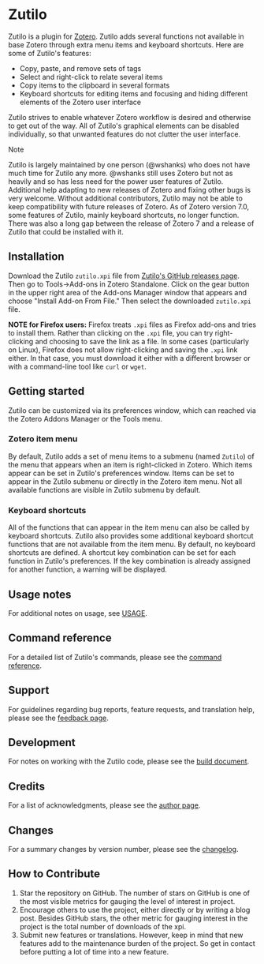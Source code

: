 # Zutilo
Zutilo is a plugin for [Zotero](http://www.zotero.org/).
Zutilo adds several functions not available in base Zotero through extra menu items and keyboard shortcuts.
Here are some of Zutilo's features:

* Copy, paste, and remove sets of tags
* Select and right-click to relate several items
* Copy items to the clipboard in several formats
* Keyboard shortcuts for editing items and focusing and hiding different elements of the Zotero user interface

Zutilo strives to enable whatever Zotero workflow is desired and otherwise to get out of the way.
All of Zutilo's graphical elements can be disabled individually, so that unwanted features do not clutter the user interface.

> [!NOTE]
> Zutilo is largely maintained by one person (@wshanks) who does not have much time for Zutilo any more.
> @wshanks still uses Zotero but not as heavily and so has less need for the power user features of Zutilo.
> Additional help adapting to new releases of Zotero and fixing other bugs is very welcome.
> Without additional contributors, Zutilo may not be able to keep compatibility with future releases of Zotero.
> As of Zotero version 7.0, some features of Zutilo, mainly keyboard shortcuts, no longer function.
> There was also a long gap between the release of Zotero 7 and a release of Zutilo that could be installed with it.

## Installation

Download the Zutilo `zutilo.xpi` file from [Zutilo's GitHub releases page](https://github.com/wshanks/Zutilo/releases).
Then go to Tools->Add-ons in Zotero Standalone.
Click on the gear button in the upper right area of the Add-ons Manager window that appears and choose "Install Add-on From File."
Then select the downloaded `zutilo.xpi` file.

**NOTE for Firefox users:** Firefox treats `.xpi` files as Firefox add-ons and tries to install them.
Rather than clicking on the `.xpi` file, you can try right-clicking and choosing to save the link as a file.
In some cases (particularly on Linux), Firefox does not allow right-clicking and saving the `.xpi` link either.
In that case, you must download it either with a different browser or with a command-line tool like `curl` or `wget`.

## Getting started

Zutilo can be customized via its preferences window, which can reached via the Zotero Addons Manager or the Tools menu.

### Zotero item menu

By default, Zutilo adds a set of menu items to a submenu (named `Zutilo`) of the menu that appears when an item is right-clicked in Zotero.
Which items appear can be set in Zutilo's preferences window.
Items can be set to appear in the Zutilo submenu or directly in the Zotero item menu.
Not all available functions are visible in Zutilo submenu by default.

### Keyboard shortcuts

All of the functions that can appear in the item menu can also be called by keyboard shortcuts.
Zutilo also provides some additional keyboard shortcut functions that are not available from the item menu.
By default, no keyboard shortcuts are defined.
A shortcut key combination can be set for each function in Zutilo's preferences.
If the key combination is already assigned for another function, a warning will be displayed.

## Usage notes

For additional notes on usage, see [USAGE](docs/USAGE.md).

## Command reference

For a detailed list of Zutilo's commands, please see the [command reference](docs/COMMANDS.md).

## Support

For guidelines regarding bug reports, feature requests, and translation help, please see the [feedback page](docs/BUGS.md).

## Development

For notes on working with the Zutilo code, please see the [build document](docs/DEVELOPERS.md).

## Credits

For a list of acknowledgments, please see the [author page](AUTHORS.md).

## Changes

For a summary changes by version number, please see the [changelog](CHANGELOG.md).

## How to Contribute

1. Star the repository on GitHub. The number of stars on GitHub is one of the most visible metrics for gauging the level of interest in project.
2. Encourage others to use the project, either directly or by writing a blog post. Besides GitHub stars, the other metric for gauging interest in the project is the total number of downloads of the xpi.
3. Submit new features or translations. However, keep in mind that new features add to the maintenance burden of the project. So get in contact before putting a lot of time into a new feature.
